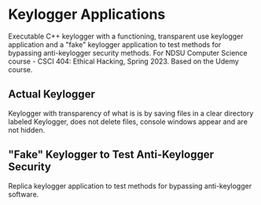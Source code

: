 # Keylogger Applications
Executable C++ keylogger with a functioning, transparent use keylogger application and a "fake" keylogger application to test methods for bypassing anti-keylogger security methods.
For NDSU Computer Science course - CSCI 404: Ethical Hacking, Spring 2023.
Based on the Udemy course.
## Actual Keylogger
Keylogger with transparency of what is is by saving files in a clear directory labeled Keylogger, does not delete files, console windows appear and are not hidden. 

## "Fake" Keylogger to Test Anti-Keylogger Security
Replica keylogger application to test methods for bypassing anti-keylogger software. 
